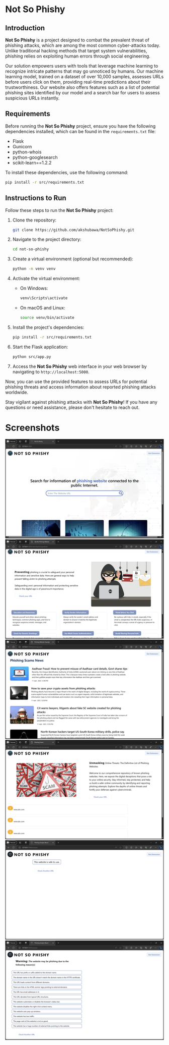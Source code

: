 # Not So Phishy

## Introduction

**Not So Phishy** is a project designed to combat the prevalent threat of phishing attacks, which are among the most common cyber-attacks today. Unlike traditional hacking methods that target system vulnerabilities, phishing relies on exploiting human errors through social engineering.

Our solution empowers users with tools that leverage machine learning to recognize intricate patterns that may go unnoticed by humans. Our machine learning model, trained on a dataset of over 10,000 samples, assesses URLs before users click on them, providing real-time predictions about their trustworthiness. Our website also offers features such as a list of potential phishing sites identified by our model and a search bar for users to assess suspicious URLs instantly.

## Requirements

Before running the **Not So Phishy** project, ensure you have the following dependencies installed, which can be found in the `requirements.txt` file:

- Flask
- Gunicorn
- python-whois
- python-googlesearch
- scikit-learn==1.2.2

To install these dependencies, use the following command:

```bash
pip install -r src/requirements.txt
```

## Instructions to Run

Follow these steps to run the **Not So Phishy** project:

1. Clone the repository:

   ```bash
   git clone https://github.com/akshubawa/NotSoPhishy.git
   ```

2. Navigate to the project directory:

   ```bash
   cd not-so-phishy
   ```

3. Create a virtual environment (optional but recommended):

   ```bash
   python -m venv venv
   ```

4. Activate the virtual environment:

   - On Windows:

     ```bash
     venv\Scripts\activate
     ```

   - On macOS and Linux:

     ```bash
     source venv/bin/activate
     ```

5. Install the project's dependencies:

   ```bash
   pip install -r src/requirements.txt
   ```

6. Start the Flask application:

   ```bash
   python src/app.py
   ```

7. Access the **Not So Phishy** web interface in your web browser by navigating to `http://localhost:5000`.

Now, you can use the provided features to assess URLs for potential phishing threats and access information about reported phishing attacks worldwide.

Stay vigilant against phishing attacks with **Not So Phishy**! If you have any questions or need assistance, please don't hesitate to reach out.

# Screenshots
<img src="./assets/Screenshot 0.png">
<img src="./assets/Screenshot 1.png">
<img src="./assets/Screenshot 2.png">
<img src="./assets/Screenshot 3.png">
<img src="./assets/Screenshot 4.png">
<img src="./assets/Screenshot 5.png">
